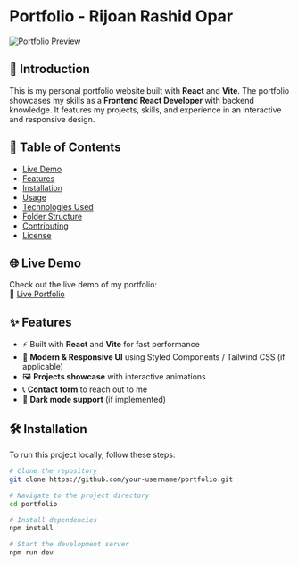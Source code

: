 # Portfolio - Rijoan Rashid Opar

![Portfolio Preview](https://rijoanrashidopar.netlify.app/)  

## 🚀 Introduction  
This is my personal portfolio website built with **React** and **Vite**. The portfolio showcases my skills as a **Frontend React Developer** with backend knowledge. It features my projects, skills, and experience in an interactive and responsive design.  

## 📑 Table of Contents  
- [Live Demo](#-live-demo)  
- [Features](#-features)  
- [Installation](#-installation)  
- [Usage](#-usage)  
- [Technologies Used](#-technologies-used)  
- [Folder Structure](#-folder-structure)  
- [Contributing](#-contributing)  
- [License](#-license)  

## 🌐 Live Demo  
Check out the live demo of my portfolio:  
🔗 [Live Portfolio](https://rijoanrashidopar.netlify.app/)  

## ✨ Features  
- ⚡ Built with **React** and **Vite** for fast performance  
- 🎨 **Modern & Responsive UI** using Styled Components / Tailwind CSS (if applicable)  
- 🖼️ **Projects showcase** with interactive animations  
- 📞 **Contact form** to reach out to me  
- 🌙 **Dark mode support** (if implemented)  

## 🛠️ Installation  

To run this project locally, follow these steps:  

```sh
# Clone the repository
git clone https://github.com/your-username/portfolio.git

# Navigate to the project directory
cd portfolio

# Install dependencies
npm install

# Start the development server
npm run dev
